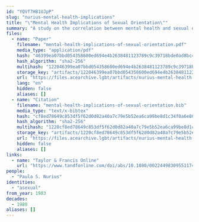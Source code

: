 ```yaml
---
id: "YQVf7HB1UJpP"
slug: "nurius-mental-health-implications"
title: "\"Mental Health Implications of Sexual Orientation\""
summary: "A study on the correlation between mental health and sexual orientation which includes asexual people as a sample group"
files:
  - name: "Paper"
    filename: "mental-health-implications-of-sexual-orientation.pdf"
    media_type: "application/pdf"
    hash: "46399ea07bbd054358600ed694e4b2638481123789c9c39718bde0ad8bc40793"
    hash_algorithm: "sha2-256"
    multihash: "122046399ea07bbd054358600ed694e4b2638481123789c9c39718bde0ad8bc40793"
    storage_key: "artifacts/122046399ea07bbd054358600ed694e4b2638481123789c9c39718bde0ad8bc40793"
    url: "https://files.acearchive.lgbt/artifacts/nurius-mental-health-implications/mental-health-implications-of-sexual-orientation.pdf"
    lang: "en"
    hidden: false
    aliases: []
  - name: "Citation"
    filename: "mental-health-implications-of-sexual-orientation.bib"
    media_type: "text/x-bibtex"
    hash: "cf8ed78649c853df5f62d0d82a40a7c79e5b52ea6ca99be8d1c34f0a6e802168"
    hash_algorithm: "sha2-256"
    multihash: "1220cf8ed78649c853df5f62d0d82a40a7c79e5b52ea6ca99be8d1c34f0a6e802168"
    storage_key: "artifacts/1220cf8ed78649c853df5f62d0d82a40a7c79e5b52ea6ca99be8d1c34f0a6e802168"
    url: "https://files.acearchive.lgbt/artifacts/nurius-mental-health-implications/mental-health-implications-of-sexual-orientation.bib"
    hidden: false
    aliases: []
links:
  - name: "Taylor & Francis Online"
    url: "https://www.tandfonline.com/doi/abs/10.1080/00224498309551174"
people:
  - "Paula S. Nurius"
identities:
  - "asexual"
from_year: 1983
decades:
  - 1980
aliases: []
---
```

